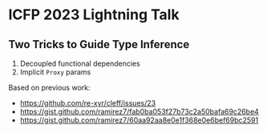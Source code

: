 # ICFP 2023 Lightning Talk

## Two Tricks to Guide Type Inference

1. Decoupled functional dependencies
2. Implicit `Proxy` params

Based on previous work:

- https://github.com/re-xyr/cleff/issues/23
- https://gist.github.com/ramirez7/fab0ba053f27b73c2a50bafa69c26be4
- https://gist.github.com/ramirez7/60aa92aa8e0e1f368e0e6bef69bc2591
